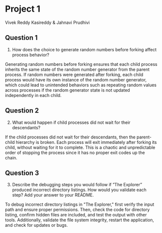 # Project 1 
Vivek Reddy Kasireddy & Jahnavi Prudhivi

## Question 1
1. How does the choice to generate random numbers before forking affect process behavior?

Generating random numbers before forking ensures that each child process inherits the same state of the random number generator from the parent process. If random numbers were generated after forking, each child process would have its own instance of the random number generator, which could lead to unintended behaviors such as repeating random values across processes if the random generator state is not updated independently in each child.


## Question 2
2. What would happen if child processes did not wait for their descendants?

If the child processes did not wait for their descendants, then the parent-child hierarchy is broken. Each process will exit immediately after forking its child, without waiting for it to complete. This is a chaotic and unpredictable order of stopping the process since it has no proper exit codes up the chain.


## Question 3

3. Describe the debugging steps you would follow if ”The Explorer” produced incorrect directory listings. How would you validate each step? Add your answer to your README.


To debug incorrect directory listings in "The Explorer," first verify the input path and ensure proper permissions. Then, check the code for directory listing, confirm hidden files are included, and test the output with other tools. Additionally, validate the file system integrity, restart the application, and check for updates or bugs.

